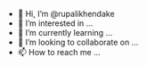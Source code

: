 - 👋 Hi, I’m @rupalikhendake
- 👀 I’m interested in ...
- 🌱 I’m currently learning ...
- 💞️ I’m looking to collaborate on ...
- 📫 How to reach me ...

<!---
rupalikhendake/rupalikhendake is a ✨ special ✨ repository because its `README.md` (this file) appears on your GitHub profile.
You can click the Preview link to take a look at your changes.
--->
